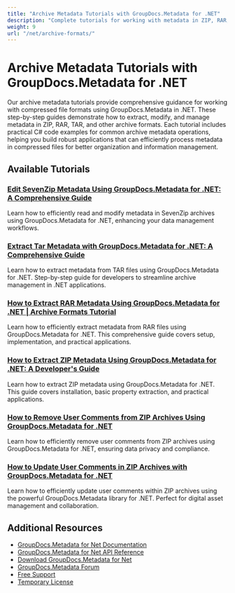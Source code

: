 ```yaml
---
title: "Archive Metadata Tutorials with GroupDocs.Metadata for .NET"
description: "Complete tutorials for working with metadata in ZIP, RAR, TAR, and other archive formats using GroupDocs.Metadata for .NET."
weight: 9
url: "/net/archive-formats/"
---
```


# Archive Metadata Tutorials with GroupDocs.Metadata for .NET

Our archive metadata tutorials provide comprehensive guidance for working with compressed file formats using GroupDocs.Metadata in .NET. These step-by-step guides demonstrate how to extract, modify, and manage metadata in ZIP, RAR, TAR, and other archive formats. Each tutorial includes practical C# code examples for common archive metadata operations, helping you build robust applications that can efficiently process metadata in compressed files for better organization and information management.

## Available Tutorials

### [Edit SevenZip Metadata Using GroupDocs.Metadata for .NET&#58; A Comprehensive Guide](./edit-sevenzip-metadata-groupdocs-dotnet/)
Learn how to efficiently read and modify metadata in SevenZip archives using GroupDocs.Metadata for .NET, enhancing your data management workflows.

### [Extract Tar Metadata with GroupDocs.Metadata for .NET&#58; A Comprehensive Guide](./extract-tar-metadata-groupdocs-metadata-net/)
Learn how to extract metadata from TAR files using GroupDocs.Metadata for .NET. Step-by-step guide for developers to streamline archive management in .NET applications.

### [How to Extract RAR Metadata Using GroupDocs.Metadata for .NET | Archive Formats Tutorial](./extract-rar-metadata-groupdocs-net/)
Learn how to efficiently extract metadata from RAR files using GroupDocs.Metadata for .NET. This comprehensive guide covers setup, implementation, and practical applications.

### [How to Extract ZIP Metadata Using GroupDocs.Metadata for .NET&#58; A Developer's Guide](./extract-zip-metadata-groupdocs-dotnet/)
Learn how to extract ZIP metadata using GroupDocs.Metadata for .NET. This guide covers installation, basic property extraction, and practical applications.

### [How to Remove User Comments from ZIP Archives Using GroupDocs.Metadata for .NET](./remove-user-comments-zip-groupdocs-metadata-net/)
Learn how to efficiently remove user comments from ZIP archives using GroupDocs.Metadata for .NET, ensuring data privacy and compliance.

### [How to Update User Comments in ZIP Archives with GroupDocs.Metadata for .NET](./update-zip-comments-groupdocs-metadata-net/)
Learn how to efficiently update user comments within ZIP archives using the powerful GroupDocs.Metadata library for .NET. Perfect for digital asset management and collaboration.

## Additional Resources

- [GroupDocs.Metadata for Net Documentation](https://docs.groupdocs.com/metadata/net/)
- [GroupDocs.Metadata for Net API Reference](https://reference.groupdocs.com/metadata/net/)
- [Download GroupDocs.Metadata for Net](https://releases.groupdocs.com/metadata/net/)
- [GroupDocs.Metadata Forum](https://forum.groupdocs.com/c/metadata)
- [Free Support](https://forum.groupdocs.com/)
- [Temporary License](https://purchase.groupdocs.com/temporary-license/)

